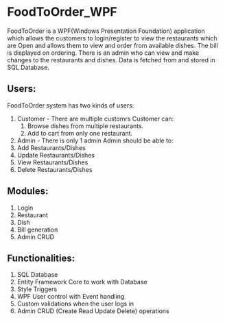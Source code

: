 # FoodToOrder_WPF
FoodToOrder is a WPF(Windows Presentation Foundation) application which allows the customers to login/register to view the restaurants which are Open and allows them to view and order from available dishes. The bill is displayed on ordering. There is an admin who can view and make changes to the restaurants and dishes.
Data is fetched from and stored in SQL Database.

## Users:
FoodToOrder system has two kinds of users:
1. Customer - There are multiple customrs Customer can:
    1. Browse dishes from multiple restaurants.
    2. Add to cart from only one restaurant.
2. Admin - There is only 1 admin Admin should be able to:
  1. Add Restaurants/Dishes
  2. Update Restaurants/Dishes
  3. View Restaurants/Dishes
  4. Delete Restaurants/Dishes
     
## Modules:
1. Login
2. Restaurant
3. Dish
4. Bill generation
5. Admin CRUD

## Functionalities:
1. SQL Database
2. Entity Framework Core to work with Database
3. Style Triggers
4. WPF User control with Event handling
5. Custom validations when the user logs in
6. Admin CRUD (Create Read Update Delete) operations
 
